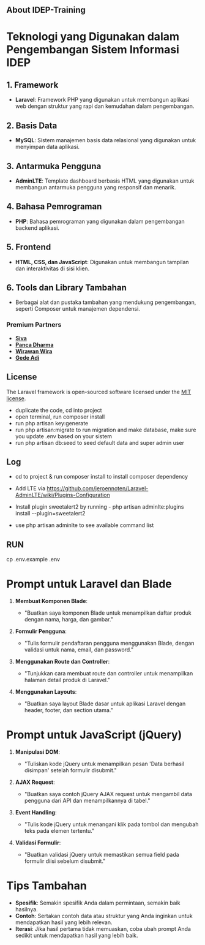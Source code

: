 ## About IDEP-Training

# Teknologi yang Digunakan dalam Pengembangan Sistem Informasi IDEP

## 1. Framework
- **Laravel**: Framework PHP yang digunakan untuk membangun aplikasi web dengan struktur yang rapi dan kemudahan dalam pengembangan.

## 2. Basis Data
- **MySQL**: Sistem manajemen basis data relasional yang digunakan untuk menyimpan data aplikasi.

## 3. Antarmuka Pengguna
- **AdminLTE**: Template dashboard berbasis HTML yang digunakan untuk membangun antarmuka pengguna yang responsif dan menarik.

## 4. Bahasa Pemrograman
- **PHP**: Bahasa pemrograman yang digunakan dalam pengembangan backend aplikasi.

## 5. Frontend
- **HTML, CSS, dan JavaScript**: Digunakan untuk membangun tampilan dan interaktivitas di sisi klien.

## 6. Tools dan Library Tambahan
- Berbagai alat dan pustaka tambahan yang mendukung pengembangan, seperti Composer untuk manajemen dependensi.



### Premium Partners

- **[Siva](https://www.instagram.com/agus.maharta/)**
- **[Panca Dharma](https://www.instagram.com/panca_dharma/)**
- **[Wirawan Wira](https://www.instagram.com/wirawan.wira/)**
- **[Gede Adi](https://www.instagram.com/gedeadisurya)**

## License

The Laravel framework is open-sourced software licensed under the [MIT license](https://opensource.org/licenses/MIT).
 
- duplicate the code, cd into project
- open terminal, run composer install
- run php artisan key:generate
- run php artisan:migrate to run migration and make database, make sure you update .env based on your sistem
- run php artisan db:seed to seed default data and super admin user



## Log

- cd to project & run composer install to install composer dependency

- Add LTE via https://github.com/jeroennoten/Laravel-AdminLTE/wiki/Plugins-Configuration
- Install plugin sweetalert2 by running -  php artisan adminlte:plugins install --plugin=sweetalert2
- use php artisan adminlte to see available command list    


## RUN
cp .env.example .env


# Prompt untuk Laravel dan Blade

1. **Membuat Komponen Blade**:
   - "Buatkan saya komponen Blade untuk menampilkan daftar produk dengan nama, harga, dan gambar."

2. **Formulir Pengguna**:
   - "Tulis formulir pendaftaran pengguna menggunakan Blade, dengan validasi untuk nama, email, dan password."

3. **Menggunakan Route dan Controller**:
   - "Tunjukkan cara membuat route dan controller untuk menampilkan halaman detail produk di Laravel."

4. **Menggunakan Layouts**:
   - "Buatkan saya layout Blade dasar untuk aplikasi Laravel dengan header, footer, dan section utama."

# Prompt untuk JavaScript (jQuery)

1. **Manipulasi DOM**:
   - "Tuliskan kode jQuery untuk menampilkan pesan 'Data berhasil disimpan' setelah formulir disubmit."

2. **AJAX Request**:
   - "Buatkan saya contoh jQuery AJAX request untuk mengambil data pengguna dari API dan menampilkannya di tabel."

3. **Event Handling**:
   - "Tulis kode jQuery untuk menangani klik pada tombol dan mengubah teks pada elemen tertentu."

4. **Validasi Formulir**:
   - "Buatkan validasi jQuery untuk memastikan semua field pada formulir diisi sebelum disubmit."

# Tips Tambahan
- **Spesifik**: Semakin spesifik Anda dalam permintaan, semakin baik hasilnya.
- **Contoh**: Sertakan contoh data atau struktur yang Anda inginkan untuk mendapatkan hasil yang lebih relevan.
- **Iterasi**: Jika hasil pertama tidak memuaskan, coba ubah prompt Anda sedikit untuk mendapatkan hasil yang lebih baik.

